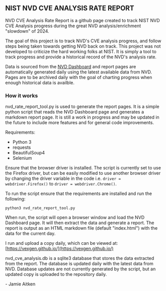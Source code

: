 ## NIST NVD CVE ANALYSIS RATE REPORT

NVD CVE Analysis Rate Report is a github page created to track NIST NVD CVE Analysis progress during the great NVD analysis/enrichment "slowdown" of 2024.

The goal of this project is to track NVD's CVE analysis progress, and follow steps being taken towards getting NVD back on track. This project was not developed to criticize the hard working folks at NIST. It is simply a tool to track progress and provide a historical record of the NVD's analysis rate.

Data is sourced from the [NVD Dashboard](https://nvd.nist.gov/general/nvd-dashboard) and report pages are automatically generated daily using the latest available data from NVD. Pages are to be archived daily with the goal of charting progress when enough historical data is availble.


### How it works

nvd_rate_report_tool.py is used to generate the report pages. It is a simple python script that reads the NVD Dashboard page and generates a markdown report page. It is still a work in progress and may be updated in the future to include more features and for general code improvements.

Requirements:
- Python 3
- requests
- BeautifulSoup4
- Selenium

Ensure that the browser driver is installed. The script is currently set to use the Firefox driver, but can be easily modified to use another browser driver by changing the driver variable in the code i.e. ```driver = webdriver.Firefox()``` to ```driver = webdriver.Chrome()```.

To run the script ensure that the requirements are installed and run the following:

```python3 nvd_rate_report_tool.py```

When run, the script will open a browser window and load the NVD Dashboard page. It will then extract the data and generate a report. The report is output as an HTML markdown file (default "index.html") with the data for the current day. 

I run and upload a copy daily, which can be viewed at: [https://vexgen.github.io/](https://vexgen.github.io/)

nvd_cve_analysis.db is a sqlite3 database that stores the data extracted from the report. The database is updated daily with the latest data from NVD. Database updates are not currently generated by the script, but an updated copy is uploaded to the repository daily.

\- Jamie Aitken


